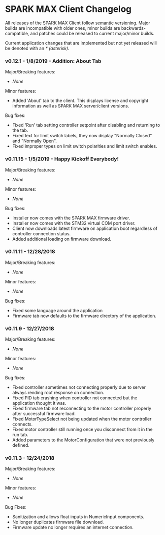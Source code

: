 # SPARK MAX Client Changelog
All releases of the SPARK MAX Client follow [semantic versioning](https://semver.org/).
Major builds are incompatible with older ones, minor builds are backwards-compatible, and patches could be released to current
major/minor builds.

Current application changes that are implemented but not yet released will be denoted with an _* (asterisk)_.

### v0.12.1 - 1/8/2019 - Addition: About Tab
Major/Breaking features:
* _None_

Minor features:
* Added 'About' tab to the client. This displays license and copyright information as well as SPARK MAX server/client versions.

Bug fixes:
* Fixed 'Run' tab setting controller setpoint after disabling and returning to the tab.
* Fixed text for limit switch labels, they now display "Normally Closed" and "Normally Open".
* Fixed improper types on limit switch polarities and limit switch enables. 


### v0.11.15 - 1/5/2019 - Happy Kickoff Everybody!
Major/Breaking features:
* _None_

Minor features:
* _None_

Bug fixes:
* Installer now comes with the SPARK MAX firmware driver.
* Installer now comes with the STM32 virtual COM port driver.
* Client now downloads latest firmware on application boot regardless of controller connection status.
* Added additional loading on firmware download.

### v0.11.11 - 12/28/2018
Major/Breaking features:
* _None_

Minor features:
* _None_

Bug fixes:
* Fixed some language around the application
* Firmware tab now defaults to the firmware directory of the application.

### v0.11.9 - 12/27/2018
Major/Breaking features:
* _None_

Minor features:
* _None_

Bug fixes:
* Fixed controller sometimes not connecting properly due to server always rending root response on connection.
* Fixed PID tab crashing when controller not connected but the application thought it was.
* Fixed firmware tab not reconnecting to the motor controller properly after successful firmware load.
* Fixed MotorTypeSelect not being updated when the motor controller connects.
* Fixed motor controller still running once you disconnect from it in the run tab.
* Added parameters to the MotorConfiguration that were not previously defined.

### v0.11.3 - 12/24/2018
Major/Breaking features:
* _None_

Minor features:
* _None_

Bug Fixes:
* Sanitization and allows float inputs in NumericInput components.
* No longer duplicates firmware file download.
* Firmware update no longer requires an internet connection.